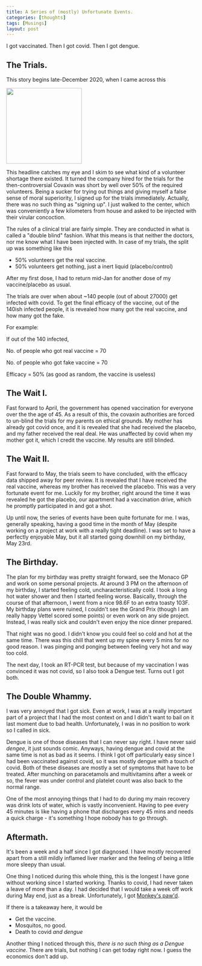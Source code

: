 ```yaml
---
title: A Series of (mostly) Unfortunate Events.
categories: [thoughts]
tags: [Musings]
layout: post
---
```


I got vaccinated. Then I got covid. Then I got dengue.

## The Trials.
This story begins late-December 2020, when I came across this 

<img src="https://i.imgur.com/RNn6l65.png" height="200">
<p style="text-align:center"> </p>

This headline catches my eye and I skim to see what kind of a volunteer shortage there existed. It turned the company hired for the trials for the then-controversial Covaxin was short by well over 50% of the required volunteers. Being a sucker for trying out things and giving myself a false sense of moral superiority, I signed up for the trials immediately. Actually, there was no such thing as "signing up". I just walked to the center, which was conveniently a few kilometers from house and asked to be injected with their virular concoction.

The rules of a clinical trial are fairly simple. They are conducted in what is called a "double blind" fashion. What this means is that neither the doctors, nor me know what I have been injected with. In case of my trials, the split up was something like this

- 50% volunteers get the real vaccine.
- 50% volunteers get nothing, just a inert liquid (placebo/control)

After my first dose, I had to return mid-Jan for another dose of my vaccine/placebo as usual. 

The trials are over when about ~140 people (out of about 27000) get infected with covid. To get the final efficacy of the vaccine, out of the 140ish infected people, it is revealed how many got the real vaccine, and how many got the fake.

For example:

If out of the 140 infected,

No. of people who got real vaccine = 70

No. of people who got fake vaccine = 70

Efficacy = 50% (as good as random, the vaccine is useless)


## The Wait I.
Fast forward to April, the government has opened vaccination for everyone over the the age of 45. As a result of this, the covaxin authorities are forced to un-blind the trials for my parents on ethical grounds. My mother has already got covid once, and it is revealed that she had received the placebo, and my father received the real deal. He was unaffected by covid when my mother got it, which I credit the vaccine. My results are still blinded.

## The Wait II.
Fast forward to May, the trials seem to have concluded, with the efficacy data shipped away for peer review. It is revealed that I have received the real vaccine, whereas my brother has received the placebo. This was a very fortunate event for me. Luckily for my brother, right around the time it was revealed he got the placebo, our apartment had a vaccination drive, which he promptly participated in and got a shot.  

Up until now, the series of events have been quite fortunate for me. I was, generally speaking, having a good time in the month of May (despite working on a project at work with a really tight deadline). I was set to have a perfectly enjoyable May, but it all started going downhill on my birthday, May 23rd.

## The Birthday.
The plan for my birthday was pretty straight forward, see the Monaco GP and work on some personal projects. At around 3 PM on the afternoon of my birthday, I started feeling cold, uncharacteristically cold. I took a long hot water shower and then I started feeling worse. Basically, through the course of that afternoon, I went from a nice 98.6F to an extra toasty 103F. My birthday plans were ruined, I couldn't see the Grand Prix (though I am really happy Vettel scored some points) or even work on any side project. Instead, I was really sick and couldn't even enjoy the nice dinner prepared.

That night was no good. I didn't know you could feel so cold and hot at the same time. There was this chill that went up my spine every 5 mins for no good reason. I was pinging and ponging between feeling very hot and way too cold. 

The next day, I took an RT-PCR test, but because of my vaccination I was convinced it was not covid, so I also took a Dengue test. Turns out I got both.

## The Double Whammy.
I was very annoyed that I got sick. Even at work, I was at a really important part of a project that I had the most context on and I didn't want to bail on it last moment due to bad health. Unfortunately, I was in no position to work so I called in sick.

Dengue is one of those diseases that I can never say right. I have never said *dengee*, it just sounds comic. Anyways, having dengue and covid at the same time is not as bad as it seems. I think I got off particularly easy since I had been vaccinated against covid, so it was mostly dengue with a touch of covid. Both of these diseases are mostly a set of symptoms that have to be treated. After munching on paracetamols and multivitamins after a week or so, the fever was under control and platelet count was also back to the normal range. 

One of the most annoying things that I had to do during my main recovery was drink lots of water, which is vastly inconvenient. Having to pee every 45 minutes is like having a phone that discharges every 45 mins and needs a quick charge - it's something I hope nobody has to go through.


## Aftermath.
It's been a week and a half since I got diagnosed. I have mostly recovered apart from a still mildly inflamed liver marker and the feeling of being a little more sleepy than usual.

One thing I noticed during this whole thing, this is the longest I have gone without working since I started working. Thanks to covid, I had never taken a leave of more than a day. I had decided that I would take a week off work during May end, just as a break. Unfortunately, I got [Monkey's paw'd](https://en.wikipedia.org/wiki/The_Monkey%27s_Paw). 

If there is a takeaway here, it would be
- Get the vaccine.
- Mosquitos, no good.
- Death to covid *and dengue*

Another thing I noticed through this, *there is no such thing as a Dengue vaccine*. There are trials, but nothing I can get today right now. I guess the economics don't add up.


